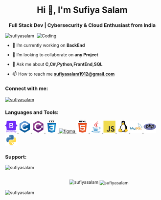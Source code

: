 <h1 align="center">Hi 👋, I'm Sufiya Salam</h1>
<h3 align="center">Full Stack Dev | Cybersecurity & Cloud Enthusiast from India</h3>
<img align="right" alt="Coding" width="400" src="https://mir-s3-cdn-cf.behance.net/project_modules/max_1200/63dd90117393823.607526ba5f966.png">

<p align="left"> <img src="https://komarev.com/ghpvc/?username=sufiyasalam&label=Profile%20views&color=0e75b6&style=flat" alt="sufiyasalam" /> </p>

- 🔭 I’m currently working on **BackEnd**

- 👯 I’m looking to collaborate on **any Project**

- 💬 Ask me about **C,C#,Python,FrontEnd,SQL**

- 📫 How to reach me **sufiyasalam1912@gmail.com**

<h3 align="left">Connect with me:</h3>
<p align="left">
<a href="https://linkedin.com/in/sufiyasalam" target="blank"><img align="center" src="https://raw.githubusercontent.com/rahuldkjain/github-profile-readme-generator/master/src/images/icons/Social/linked-in-alt.svg" alt="sufiyasalam" height="30" width="40" /></a>
</p>

<h3 align="left">Languages and Tools:</h3>
<p align="left"> <a href="https://getbootstrap.com" target="_blank" rel="noreferrer"> <img src="https://raw.githubusercontent.com/devicons/devicon/master/icons/bootstrap/bootstrap-plain-wordmark.svg" alt="bootstrap" width="40" height="40"/> </a> <a href="https://www.cprogramming.com/" target="_blank" rel="noreferrer"> <img src="https://raw.githubusercontent.com/devicons/devicon/master/icons/c/c-original.svg" alt="c" width="40" height="40"/> </a> <a href="https://www.w3schools.com/cs/" target="_blank" rel="noreferrer"> <img src="https://raw.githubusercontent.com/devicons/devicon/master/icons/csharp/csharp-original.svg" alt="csharp" width="40" height="40"/> </a> <a href="https://www.w3schools.com/css/" target="_blank" rel="noreferrer"> <img src="https://raw.githubusercontent.com/devicons/devicon/master/icons/css3/css3-original-wordmark.svg" alt="css3" width="40" height="40"/> </a> <a href="https://www.figma.com/" target="_blank" rel="noreferrer"> <img src="https://www.vectorlogo.zone/logos/figma/figma-icon.svg" alt="figma" width="40" height="40"/> </a> <a href="https://www.w3.org/html/" target="_blank" rel="noreferrer"> <img src="https://raw.githubusercontent.com/devicons/devicon/master/icons/html5/html5-original-wordmark.svg" alt="html5" width="40" height="40"/> </a> <a href="https://www.java.com" target="_blank" rel="noreferrer"> <img src="https://raw.githubusercontent.com/devicons/devicon/master/icons/java/java-original.svg" alt="java" width="40" height="40"/> </a> <a href="https://developer.mozilla.org/en-US/docs/Web/JavaScript" target="_blank" rel="noreferrer"> <img src="https://raw.githubusercontent.com/devicons/devicon/master/icons/javascript/javascript-original.svg" alt="javascript" width="40" height="40"/> </a> <a href="https://www.linux.org/" target="_blank" rel="noreferrer"> <img src="https://raw.githubusercontent.com/devicons/devicon/master/icons/linux/linux-original.svg" alt="linux" width="40" height="40"/> </a> <a href="https://www.mysql.com/" target="_blank" rel="noreferrer"> <img src="https://raw.githubusercontent.com/devicons/devicon/master/icons/mysql/mysql-original-wordmark.svg" alt="mysql" width="40" height="40"/> </a> <a href="https://www.php.net" target="_blank" rel="noreferrer"> <img src="https://raw.githubusercontent.com/devicons/devicon/master/icons/php/php-original.svg" alt="php" width="40" height="40"/> </a> <a href="https://www.python.org" target="_blank" rel="noreferrer"> <img src="https://raw.githubusercontent.com/devicons/devicon/master/icons/python/python-original.svg" alt="python" width="40" height="40"/> </a> </p>

<h3 align="left">Support:</h3>
<p><a href="https://www.buymeacoffee.com/sufiyasalam"> <img align="left" src="https://cdn.buymeacoffee.com/buttons/v2/default-yellow.png" height="50" width="210" alt="sufiyasalam" /></a></p><br><br>

<p><img align="left" src="https://github-readme-stats.vercel.app/api/top-langs?username=sufiyasalam&show_icons=true&locale=en&layout=compact" alt="sufiyasalam" /></p>

<p>&nbsp;<img align="center" src="https://github-readme-stats.vercel.app/api?username=sufiyasalam&show_icons=true&locale=en" alt="sufiyasalam" /></p>

<p><img align="center" src="https://github-readme-streak-stats.herokuapp.com/?user=sufiyasalam&" alt="sufiyasalam" /></p>
